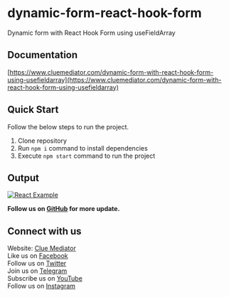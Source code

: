 # dynamic-form-react-hook-form

Dynamic form with React Hook Form using useFieldArray

## Documentation

[https://www.cluemediator.com/dynamic-form-with-react-hook-form-using-usefieldarray](https://www.cluemediator.com/dynamic-form-with-react-hook-form-using-usefieldarray)

## Quick Start

Follow the below steps to run the project.

1. Clone repository
2. Run `npm i` command to install dependencies
3. Execute `npm start` command to run the project

## Output

[![React Example](https://www.cluemediator.com/wp-content/uploads/2023/01/output-dynamic-form-with-react-hook-form-using-usefieldarray-clue-mediator.gif)](https://www.cluemediator.com/dynamic-form-with-react-hook-form-using-usefieldarray)

**Follow us on [GitHub](https://github.com/cluemediator) for more update.**

## Connect with us

Website: [Clue Mediator](https://www.cluemediator.com)  
Like us on [Facebook](https://www.facebook.com/thecluemediator)  
Follow us on [Twitter](https://twitter.com/cluemediator)  
Join us on [Telegram](https://t.me/cluemediator)  
Subscribe us on [YouTube](https://www.youtube.com/ClueMediator)  
Follow us on [Instagram](https://www.instagram.com/clue_mediator)